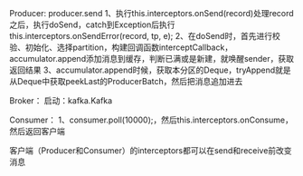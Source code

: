 Producer:
producer.send
1、执行this.interceptors.onSend(record)处理record之后，执行doSend，catch到Exception后执行this.interceptors.onSendError(record, tp, e);
2、在doSend时，首先进行校验、初始化、选择partition，构建回调函数interceptCallback，accumulator.append添加消息到缓存，判断已满或是新建，就唤醒sender，获取返回结果
3、accumulator.append时候，获取本分区的Deque<ProducerBatch>，tryAppend就是从Deque中获取peekLast的ProducerBatch，然后把消息追加进去



Broker：
启动：kafka.Kafka


Consumer：
1、consumer.poll(10000);，然后this.interceptors.onConsume，然后返回客户端

客户端（Producer和Consumer）的interceptors都可以在send和receive前改变消息






